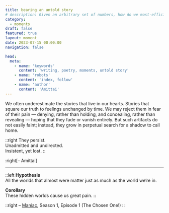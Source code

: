 ```yaml
---
title: bearing an untold story
# description: Given an arbitrary set of numbers, how do we most-efficiently find their smallest common multiple?
category:
  - moments
draft: false
featured: true
layout: moment
date: 2023-07-15 00:00:00
navigation: false

head:
  meta:
    - name: 'keywords'
      content: 'writing, poetry, moments, untold story'
    - name: 'robots'
      content: 'index, follow'
    - name: 'author'
      content: 'Amittai'
---
```


We often underestimate the stories that live in our hearts.
Stories that square our truth to feelings unchanged by time.
We may reject them in fear of their pain
&mdash; denying, rather than holding, and concealing, rather than revealing &mdash;
hoping that they fade or vanish entirely.
But such artifacts do not easily faint;
instead, they grow in perpetual search for a shadow to call home.

::right
  They persist.  
  Unadmitted and undirected.  
  Insistent, yet lost.
::

:right[&ndash; Amittai]

---

::left
  **Hypothesis**  
  All the worlds that almost were matter just as much as the world we’re in.
  
  **Corollary**  
  These hidden worlds cause us great pain.
::

::right
  &ndash; [Maniac](https://www.netflix.com/title/80124522), Season 1, Episode 1 (The Chosen One!)
::
<!-- more -->
